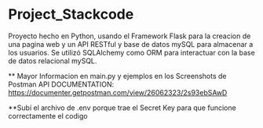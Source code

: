 # Project_Stackcode

Proyecto hecho en Python, usando el Framework Flask para la creacion de una pagina web y un API RESTful
y base de datos mySQL para almacenar a los usuarios.
Se utilizó SQLAlchemy como ORM para interactuar con la base de datos relacional mySQL.

** Mayor Informacion en main.py y ejemplos en los Screenshots de Postman
API DOCUMENTATION: https://documenter.getpostman.com/view/26062323/2s93ebSAwD

**Subí el archivo de .env porque trae el Secret Key para que funcione correctamente el codigo
